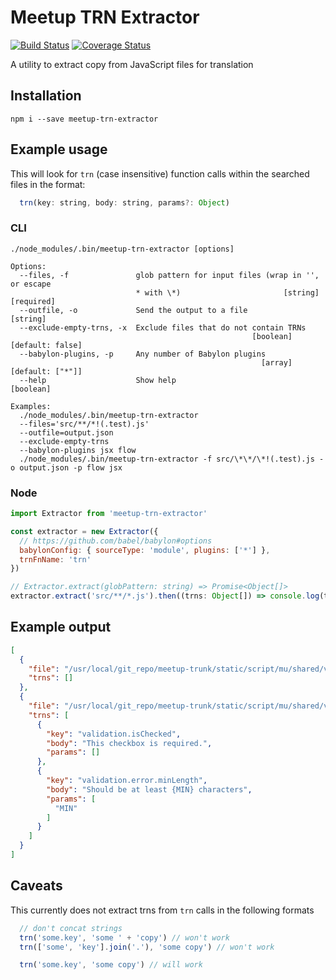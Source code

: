 # Meetup TRN Extractor

[![Build Status](https://travis-ci.org/meetup/meetup-trn-extractor.svg?branch=master)](https://travis-ci.org/meetup/meetup-trn-extractor)
[![Coverage Status](https://coveralls.io/repos/github/meetup/meetup-trn-extractor/badge.svg?branch=master)](https://coveralls.io/github/meetup/meetup-trn-extractor?branch=master)

A utility to extract copy from JavaScript files for translation

## Installation

`npm i --save meetup-trn-extractor`

## Example usage

This will look for `trn` (case insensitive) function calls within the searched files in the format:
```js
  trn(key: string, body: string, params?: Object)
```

### CLI

```
./node_modules/.bin/meetup-trn-extractor [options]

Options:
  --files, -f               glob pattern for input files (wrap in '', or escape
                            * with \*)                       [string] [required]
  --outfile, -o             Send the output to a file                   [string]
  --exclude-empty-trns, -x  Exclude files that do not contain TRNs
                                                      [boolean] [default: false]
  --babylon-plugins, -p     Any number of Babylon plugins
                                                        [array] [default: ["*"]]
  --help                    Show help                                  [boolean]

Examples:
  ./node_modules/.bin/meetup-trn-extractor
  --files='src/**/*!(.test).js'
  --outfile=output.json
  --exclude-empty-trns
  --babylon-plugins jsx flow
  ./node_modules/.bin/meetup-trn-extractor -f src/\*\*/\*!(.test).js -o output.json -p flow jsx
```

### Node

```js
import Extractor from 'meetup-trn-extractor'

const extractor = new Extractor({
  // https://github.com/babel/babylon#options
  babylonConfig: { sourceType: 'module', plugins: ['*'] },
  trnFnName: 'trn'
})

// Extractor.extract(globPattern: string) => Promise<Object[]>
extractor.extract('src/**/*.js').then((trns: Object[]) => console.log(trns))
```

## Example output

```json
[
  {
    "file": "/usr/local/git_repo/meetup-trunk/static/script/mu/shared/validator.js",
    "trns": []
  },
  {
    "file": "/usr/local/git_repo/meetup-trunk/static/script/mu/shared/validatorRules.js",
    "trns": [
      {
        "key": "validation.isChecked",
        "body": "This checkbox is required.",
        "params": []
      },
      {
        "key": "validation.error.minLength",
        "body": "Should be at least {MIN} characters",
        "params": [
          "MIN"
        ]
      }
    ]
  }
]
```

## Caveats

This currently does not extract trns from `trn` calls in the following formats

```js
  // don't concat strings
  trn('some.key', 'some ' + 'copy') // won't work
  trn(['some', 'key'].join('.'), 'some copy') // won't work

  trn('some.key', 'some copy') // will work
```
